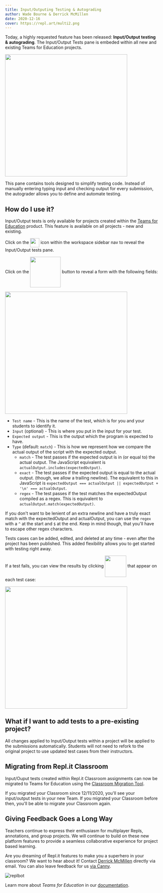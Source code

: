 ```yaml
---
title: Input/Outputing Testing & Autograding
author: Wade Bourne & Derrick McMillen
date: 2020-12-16
cover: https://repl.art/multi2.png
---
```


Today, a highly requested feature has been released: **Input/Output testing & autograding**.  The Input/Output Tests pane is embeded within all new and existing Teams for Education projects.

<img src="https://cms.repl.it/assets/input-output-tests.png" style="width: 400px">

This pane contains tools designed to simplify testing code. Instead of manually entering typing input and checking output for every submission, the autograder allows you to define and automate testing. 

## How do I use it?

Input/Output tests is only available for projects created within the [Teams for Education](https://repl.it/teams) product. This feature is available on all projects - new and existing. 

Click on the <img src="https://cms.repl.it/assets/input-output-tests-checkmark.png" style="width: 30px; margin: 0; display: inline-block; vertical-align: middle;"> icon within the workspace sidebar nav to reveal the Input/Output tests pane.

Click on the <img src="https://cms.repl.it/assets/input-output-tests-create-test.png" style="width: 100px; margin: 0; display: inline-block; vertical-align: middle;"> button to reveal a form with the following fields:

<img src="https://cms.repl.it/assets/input-output-tests-create.png" style="width:400px">

+ `Test name` - This is the name of the test, which is for you and your students to identify it. 
+ `Input` (optional) - This is where you put in the input for your test. 
+ `Expected output` - This is the output which the program is expected to have.
+ `Type` (default: `match`) - This is how we represent how we compare the actual output of the script with the expected output.
    + `match` - The test passes if the expected output is in (or equal to) the actual output.  The JavaScript equivalent is `actualOutput.includes(expectedOutput)`. 
    + `exact` - The test passes if the expected output is equal to the actual output. (though, we allow a trailing newline). The equivalent to this in JavaScript is `expectedOutput === actualOutput || expectedOutput + '\n' === actualOutput`.
    + `regex` - The test passes if the test matches the expectedOutput compiled as a regex. This is equivalent to `actualOutput.match(expectedOutput)`. 

If you don't want to be lenient of an extra newline and have a truly exact match with the expectedOutput and actualOutput, you can use the `regex` with a `^` at the start and `$` at the end. Keep in mind though, that you'll have to escape other regex characters.

Tests cases can be added, edited, and deleted at any time - even after the project has been published. This added flexibility allows you to get started with testing right away. 

If a test fails, you can view the results by clicking <img src="https://cms.repl.it/assets/input-output-tests-results-btn.png" style="width: 70px; margin: 0; display: inline-block; vertical-align: middle;"> that appear on each test case:

<img src="https://cms.repl.it/assets/input-output-tests-failed.png" style="width:400px">


## What if I want to add tests to a pre-existing project?

All changes applied to Input/Output tests within a project will be applied to the submissions automatically. Students will not need to refork to the original project to use updated test cases from their instructors. 

## Migrating from Repl.it Classroom

Input/Ouput tests created within Repl.it Classroom assignments can now be migrated to Teams for Education using the [Classroom Migration Tool](https://repl.it/classroom-migration). 

If you migrated your Classroom since 12/11/2020, you'll see your input/output tests in your new Team. If you migrated your Classroom before then, you'll be able to migrate your Classroom again.

## Giving Feedback Goes a Long Way

Teachers continue to express their enthusiasm for multiplayer Repls, annotations, and group projects. We will continue to build on these new platform features to provide a seamless collaborative experience for project based learning. 

Are you dreaming of Repl.it features to make you a superhero in your classroom? We want to hear about it! Contact [Derrick McMillen](mailto:derrick@repl.it) directly via email. You can also leave feedback for us [via Canny](https://repl.it/feedback/p/teams-for-education-autograder-inputoutput-tests).

![replbot](https://repl.art/multi2.png)

Learn more about *Teams for Education* in our [documentation](https://docs.repl.it/Teams/Projects).
